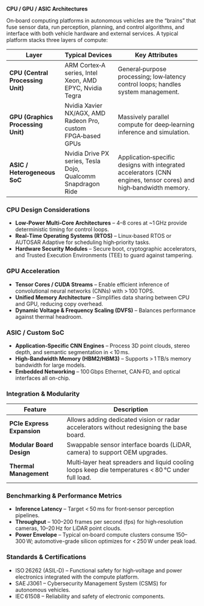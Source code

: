**CPU / GPU / ASIC Architectures**

On‑board computing platforms in autonomous vehicles are the “brains” that fuse sensor data, run perception, planning, and control algorithms, and interface with both vehicle hardware and external services. A typical platform stacks three layers of compute:

| Layer | Typical Devices | Key Attributes |
|-------|-----------------|----------------|
| **CPU (Central Processing Unit)** | ARM Cortex‑A series, Intel Xeon, AMD EPYC, Nvidia Tegra | General‑purpose processing; low‑latency control loops; handles system management. |
| **GPU (Graphics Processing Unit)** | Nvidia Xavier NX/AGX, AMD Radeon Pro, custom FPGA‑based GPUs | Massively parallel compute for deep‑learning inference and simulation. |
| **ASIC / Heterogeneous SoC** | Nvidia Drive PX series, Tesla Dojo, Qualcomm Snapdragon Ride | Application‑specific designs with integrated accelerators (CNN engines, tensor cores) and high‑bandwidth memory. |

### CPU Design Considerations

- **Low‑Power Multi‑Core Architectures** – 4–8 cores at ~1 GHz provide deterministic timing for control loops.  
- **Real‑Time Operating Systems (RTOS)** – Linux‑based RTOS or AUTOSAR Adaptive for scheduling high‑priority tasks.  
- **Hardware Security Modules** – Secure boot, cryptographic accelerators, and Trusted Execution Environments (TEE) to guard against tampering.

### GPU Acceleration

- **Tensor Cores / CUDA Streams** – Enable efficient inference of convolutional neural networks (CNNs) with > 100 TOPS.  
- **Unified Memory Architecture** – Simplifies data sharing between CPU and GPU, reducing copy overhead.  
- **Dynamic Voltage & Frequency Scaling (DVFS)** – Balances performance against thermal headroom.

### ASIC / Custom SoC

- **Application‑Specific CNN Engines** – Process 3D point clouds, stereo depth, and semantic segmentation in < 10 ms.  
- **High‑Bandwidth Memory (HBM2/HBM3)** – Supports > 1 TB/s memory bandwidth for large models.  
- **Embedded Networking** – 100 Gbps Ethernet, CAN‑FD, and optical interfaces all on-chip.

### Integration & Modularity

| Feature | Description |
|---------|-------------|
| **PCIe Express Expansion** | Allows adding dedicated vision or radar accelerators without redesigning the base board. |
| **Modular Board Design** | Swappable sensor interface boards (LiDAR, camera) to support OEM upgrades. |
| **Thermal Management** | Multi‑layer heat spreaders and liquid cooling loops keep die temperatures < 80 °C under full load. |

### Benchmarking & Performance Metrics

- **Inference Latency** – Target < 50 ms for front‑sensor perception pipelines.  
- **Throughput** – 100–200 frames per second (fps) for high‑resolution cameras, 10–20 Hz for LiDAR point clouds.  
- **Power Envelope** – Typical on‑board compute clusters consume 150–300 W; automotive-grade silicon optimizes for < 250 W under peak load.

### Standards & Certifications

- ISO 26262 (ASIL‑D) – Functional safety for high‑voltage and power electronics integrated with the compute platform.  
- SAE J3061 – Cybersecurity Management System (CSMS) for autonomous vehicles.  
- IEC 61508 – Reliability and safety of electronic components.

